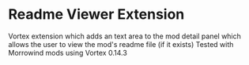 # Readme Viewer Extension

Vortex extension which adds an text area to the mod detail panel which allows the user to view the mod's readme file (if it exists)
Tested with Morrowind mods using Vortex 0.14.3